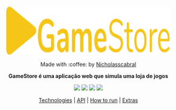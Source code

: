 <p align="center">
  <img width="434" height="127" src="https://github.com/nicholasscabral/GameStore/blob/master/frontend/src/assets/logo.svg">
</p>

<p align="center">
  Made with :coffee: by <a href="https://www.linkedin.com/in/nicholas-cabral-dos-anjos-13b3981a7/" target="_blank"> Nicholasscabral </a> 
</p>

__<p align="center">GameStore é uma aplicação web que simula uma loja de jogos</p>__

<p align="center">
  <img src="https://img.shields.io/github/last-commit/nicholasscabral/GameStore"> 
  <img src="https://img.shields.io/github/languages/top/nicholasscabral/GameStore"> 
  <img src="https://img.shields.io/github/languages/count/nicholasscabral/GameStore"> 
  <img src="https://img.shields.io/github/repo-size/nicholasscabral/GameStore"> 
</p>

<div align="center">

  [Technologies](#construction_worker-built-with) | 
  [API](#globe_with_meridians-api) | 
  [How to run](#triangular_flag_on_post-how-to-run) |
  [Extras](#exclamation-extras) 
  
</div>
